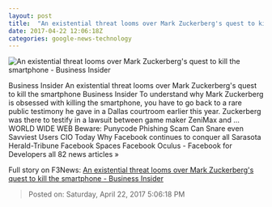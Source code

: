 ```yaml
---
layout: post
title:  "An existential threat looms over Mark Zuckerberg's quest to kill the smartphone - Business Insider"
date: 2017-04-22 12:06:18Z
categories: google-news-technology
---
```


![An existential threat looms over Mark Zuckerberg's quest to kill the smartphone - Business Insider](http://static5.businessinsider.com/image/58fb8a237522ca15128b55b5-1190-625/an-existential-threat-looms-over-mark-zuckerbergs-quest-to-kill-the-smartphone.jpg)

Business Insider An existential threat looms over Mark Zuckerberg's quest to kill the smartphone Business Insider To understand why Mark Zuckerberg is obsessed with killing the smartphone, you have to go back to a rare public testimony he gave in a Dallas courtroom earlier this year. Zuckerberg was there to testify in a lawsuit between game maker ZeniMax and ... WORLD WIDE WEB Beware: Punycode Phishing Scam Can Snare even Savviest Users CIO Today Why Facebook continues to conquer all Sarasota Herald-Tribune Facebook Spaces Facebook Oculus - Facebook for Developers all 82 news articles »


Full story on F3News: [An existential threat looms over Mark Zuckerberg's quest to kill the smartphone - Business Insider](http://www.f3nws.com/n/GKzAJB)

> Posted on: Saturday, April 22, 2017 5:06:18 PM
